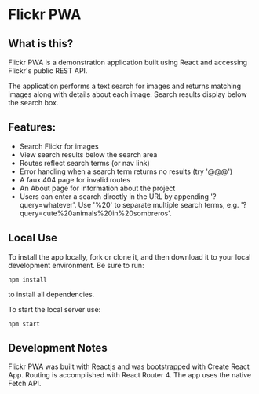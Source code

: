 # Flickr PWA

## What is this?

Flickr PWA is a demonstration application built using React and accessing Flickr's public REST API. 

The application performs a text search for images and returns matching images along with details about each image. Search results display below the search box.

## Features:

- Search Flickr for images
- View search results below the search area
- Routes reflect search terms (or nav link)
- Error handling when a search term returns no results (try '@@@')
- A faux 404 page for invalid routes
- An About page for information about the project
- Users can enter a search directly in the URL by appending '?query=whatever'. Use '%20' to separate multiple search terms, e.g. '?query=cute%20animals%20in%20sombreros'.

## Local Use

To install the app locally, fork or clone it, and then download it to your local development environment. Be sure to run:

```
npm install
```

to install all dependencies. 

To start the local server use:

```
npm start
```

## Development Notes

Flickr PWA was built with Reactjs and was bootstrapped with Create React App. Routing is accomplished with React Router 4. The app uses the native Fetch API. 